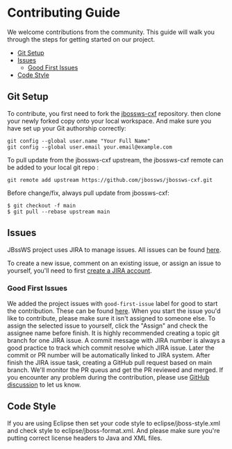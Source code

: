 Contributing Guide
==================================

We welcome contributions from the community. This guide will walk you through the steps for getting started on our project.

- [Git Setup](#git-setup)
- [Issues](#issues)
  - [Good First Issues](#good-first-issues)
- [Code Style](#code-style)



## Git Setup
To contribute, you first need to fork the [jbossws-cxf](https://github.com/jbossws/jbossws-cxf) repository.
then clone your newly forked copy onto your local workspace.
And make sure you have set up your Git authorship correctly:
```
git config --global user.name "Your Full Name"
git config --global user.email your.email@example.com
```
To pull update from the jbossws-cxf upstream, the jbossws-cxf remote can be added to your local git repo :
```
git remote add upstream https://github.com/jbossws/jbossws-cxf.git
```
Before change/fix, always pull update from jbossws-cxf:
```
$ git checkout -f main
$ git pull --rebase upstream main
```

## Issues
JBssWS project uses JIRA to manage issues. All issues can be found [here](https://issues.redhat.com/projects/JBWS/issues).

To create a new issue, comment on an existing issue, or assign an issue to yourself, you'll need to first [create a JIRA account](https://issues.redhat.com/).


### Good First Issues

We added the project issues with `good-first-issue` label for good to start the contribution. These can be found [here](https://issues.redhat.com/issues/?filter=12406834).
When you start the issue you'd like to contribute, please make sure it isn't assigned to someone else. To assign the selected issue to yourself, click the "Assign" and check the
assignee name before finish.
It is highly recommended creating a topic git branch for one JIRA issue. A commit message with JIRA number is always a good 
practice to track which commit resolve which JIRA issue. Later the commit or PR number will be automatically linked to JIRA system.
After finish the JIRA issue task, creating a GitHub pull request based on main branch. We'll monitor the PR queus and 
get the PR reviewed and merged. 
If you encounter any problem during the contribution, please use [GitHub discussion](https://github.com/jbossws/jbossws-cxf/discussions) to let us know.

## Code Style
If you are using Eclipse then set your code style to eclipse/jboss-style.xml and check style to eclipse/jboss-format.xml.
And please make sure you're putting correct license headers to Java and XML files.
